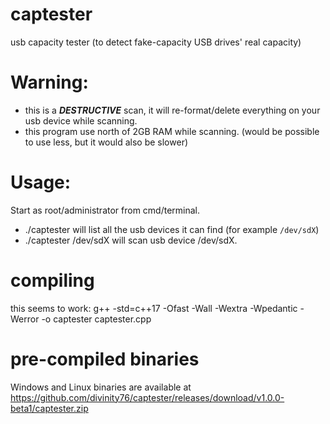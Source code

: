 # captester
usb capacity tester (to detect fake-capacity USB drives' real capacity)

# Warning: 
- this is a ***DESTRUCTIVE*** scan, it will re-format/delete everything on your usb device while scanning.
- this program use north of 2GB RAM while scanning. (would be possible to use less, but it would also be slower)
# Usage: 
Start as root/administrator from cmd/terminal.
- ./captester
will list all the usb devices it can find (for example `/dev/sdX`)
- ./captester /dev/sdX
will scan usb device /dev/sdX.
# compiling
this seems to work: g++ -std=c++17 -Ofast -Wall -Wextra -Wpedantic -Werror -o captester captester.cpp

# pre-compiled binaries

Windows and Linux binaries are available at https://github.com/divinity76/captester/releases/download/v1.0.0-beta1/captester.zip
